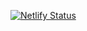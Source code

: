 [![Netlify Status](https://api.netlify.com/api/v1/badges/74a53f7e-9c2c-43b1-b4fa-bda7f156e672/deploy-status)](https://app.netlify.com/sites/todo-list-2-app/deploys)